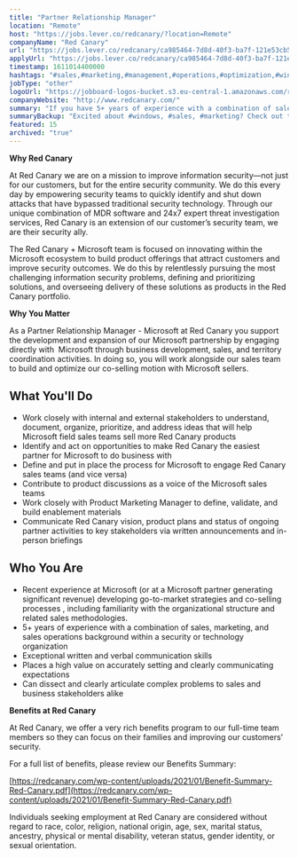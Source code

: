 ```yaml
---
title: "Partner Relationship Manager"
location: "Remote"
host: "https://jobs.lever.co/redcanary/?location=Remote"
companyName: "Red Canary"
url: "https://jobs.lever.co/redcanary/ca985464-7d8d-40f3-ba7f-121e53cb5b6a"
applyUrl: "https://jobs.lever.co/redcanary/ca985464-7d8d-40f3-ba7f-121e53cb5b6a/apply"
timestamp: 1611014400000
hashtags: "#sales,#marketing,#management,#operations,#optimization,#windows"
jobType: "other"
logoUrl: "https://jobboard-logos-bucket.s3.eu-central-1.amazonaws.com/red-canary"
companyWebsite: "http://www.redcanary.com/"
summary: "If you have 5+ years of experience with a combination of sales, marketing, and sales operations background within a security or technology organization, Red Canary has a job opening for a partner relationship manager"
summaryBackup: "Excited about #windows, #sales, #marketing? Check out this job post!"
featured: 15
archived: "true"
---
```


**Why Red Canary**

At Red Canary we are on a mission to improve information security—not just for our customers, but for the entire security community. We do this every day by empowering security teams to quickly identify and shut down attacks that have bypassed traditional security technology. Through our unique combination of MDR software and 24x7 expert threat investigation services, Red Canary is an extension of our customer’s security team, we are their security ally.

The Red Canary + Microsoft team is focused on innovating within the Microsoft ecosystem to build product offerings that attract customers and improve security outcomes. We do this by relentlessly pursuing the most challenging information security problems, defining and prioritizing solutions, and overseeing delivery of these solutions as products in the Red Canary portfolio.

**Why You Matter**

As a Partner Relationship Manager - Microsoft at Red Canary you support the development and expansion of our Microsoft partnership by engaging directly with  Microsoft through business development, sales, and territory coordination activities. In doing so, you will work alongside our sales team to build and optimize our co-selling motion with Microsoft sellers.

## What You'll Do

*   Work closely with internal and external stakeholders to understand, document, organize, prioritize, and address ideas that will help Microsoft field sales teams sell more Red Canary products
*   Identify and act on opportunities to make Red Canary the easiest partner for Microsoft to do business with
*   Define and put in place the process for Microsoft to engage Red Canary sales teams (and vice versa)
*   Contribute to product discussions as a voice of the Microsoft sales teams
*   Work closely with Product Marketing Manager to define, validate, and build enablement materials 
*   Communicate Red Canary vision, product plans and status of ongoing partner activities to key stakeholders via written announcements and in-person briefings

## Who You Are

*   Recent experience at Microsoft (or at a Microsoft partner generating significant revenue) developing go-to-market strategies and co-selling processes , including familiarity with the organizational structure and related sales methodologies.
*   5+ years of experience with a combination of sales, marketing, and sales operations background within a security or technology organization
*   Exceptional written and verbal communication skills
*   Places a high value on accurately setting and clearly communicating expectations
*   Can dissect and clearly articulate complex problems to sales and business stakeholders alike

**Benefits at Red Canary**

At Red Canary, we offer a very rich benefits program to our full-time team members so they can focus on their families and improving our customers’ security. 

For a full list of benefits, please review our Benefits Summary:

[https://redcanary.com/wp-content/uploads/2021/01/Benefit-Summary-Red-Canary.pdf](https://redcanary.com/wp-content/uploads/2021/01/Benefit-Summary-Red-Canary.pdf)

Individuals seeking employment at Red Canary are considered without regard to race, color, religion, national origin, age, sex, marital status, ancestry, physical or mental disability, veteran status, gender identity, or sexual orientation.
